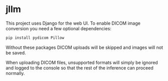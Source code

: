 # jllm

This project uses Django for the web UI. To enable DICOM image conversion you need a few optional dependencies:

```bash
pip install pydicom Pillow
```

Without these packages DICOM uploads will be skipped and images will not be saved.

When uploading DICOM files, unsupported formats will simply be ignored and logged to the console so that the rest of the inference can proceed normally.
